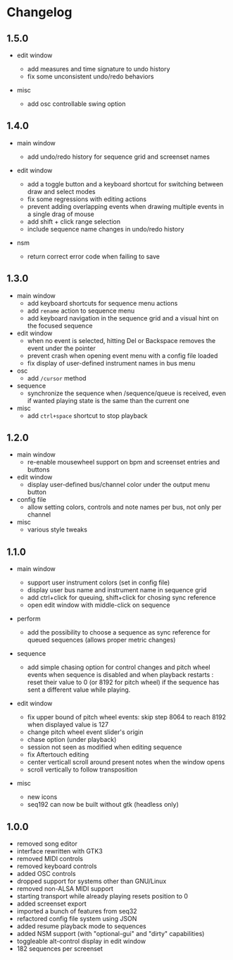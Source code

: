 # Changelog

## 1.5.0

- edit window
    - add measures and time signature to undo history
    - fix some unconsistent undo/redo behaviors

- misc
    - add osc controllable swing option

## 1.4.0

- main window
    - add undo/redo history for sequence grid and screenset names

- edit window
    - add a toggle button and a keyboard shortcut for switching between draw and select modes
    - fix some regressions with editing actions
    - prevent adding overlapping events when drawing multiple events in a single drag of mouse
    - add shift + click range selection
    - include sequence name changes in undo/redo history

- nsm
    - return correct error code when failing to save

## 1.3.0

- main window
    - add keyboard shortcuts for sequence menu actions
    - add `rename` action to sequence menu
    - add keyboard navigation in the sequence grid and a visual hint on the focused sequence
- edit window
    - when no event is selected, hitting Del or Backspace removes the event under the pointer
    - prevent crash when opening event menu with a config file loaded
    - fix display of user-defined instrument names in bus menu
- osc
    - add `/cursor` method
- sequence
    - synchronize the sequence when /sequence/queue is received, even if wanted playing state is the same than the current one
- misc
    - add `ctrl+space` shortcut to stop playback

## 1.2.0

- main window
    - re-enable mousewheel support on bpm and screenset entries and buttons
- edit window
    - display user-defined bus/channel color under the output menu button
- config file
    - allow setting colors, controls and note names per bus, not only per channel
- misc
    - various style tweaks

## 1.1.0

- main window
    - support user instrument colors (set in config file)
    - display user bus name and instrument name in sequence grid
    - add ctrl+click for queuing, shift+click for chosing sync reference
    - open edit window with middle-click on sequence

- perform
    - add the possibility to choose a sequence as sync reference for queued sequences (allows proper metric changes)

- sequence
    - add simple chasing option for control changes and pitch wheel events when sequence is disabled and when playback restarts : reset their value to 0 (or 8192 for pitch wheel) if the sequence has sent a different value while playing.

- edit window
    - fix upper bound of pitch wheel events: skip step 8064 to reach 8192 when displayed value is 127
    - change pitch wheel event slider's origin
    - chase option (under playback)
    - session not seen as modified when editing sequence
    - fix Aftertouch editing
    - center verticall scroll around present notes when the window opens
    - scroll vertically to follow transposition

- misc
    - new icons
    - seq192 can now be built without gtk (headless only)

## 1.0.0

- removed song editor
- interface rewritten with GTK3
- removed MIDI controls
- removed keyboard controls
- added OSC controls
- dropped support for systems other than GNU/Linux
- removed non-ALSA MIDI support
- starting transport while already playing resets position to 0
- added screenset export
- imported a bunch of features from seq32
- refactored config file system using JSON
- added resume playback mode to sequences
- added NSM support (with "optional-gui" and "dirty" capabilities)
- toggleable alt-control display in edit window
- 182 sequences per screenset
